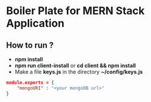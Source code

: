 # Boiler Plate for MERN Stack Application

## How to run ?
* **npm install**
* **npm run client-install** or **cd client && npm install**
* Make a file **keys.js** in the directory **~/config/keys.js**
```json
module.exports = {
    "mongoURI" : "<your mongoDB url>"
}
```
